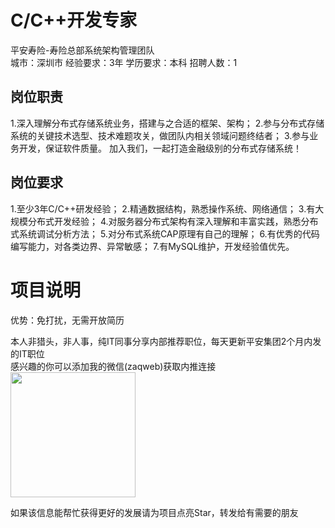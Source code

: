 # C/C++开发专家
平安寿险-寿险总部系统架构管理团队  
城市：深圳市 经验要求：3年 学历要求：本科  招聘人数：1

## 岗位职责
1.深入理解分布式存储系统业务，搭建与之合适的框架、架构；
 2.参与分布式存储系统的关键技术选型、技术难题攻关，做团队内相关领域问题终结者；
 3.参与业务开发，保证软件质量。
 加入我们，一起打造金融级别的分布式存储系统！

## 岗位要求
1.至少3年C/C++研发经验；
 2.精通数据结构，熟悉操作系统、网络通信；
 3.有大规模分布式开发经验；
 4.对服务器分布式架构有深入理解和丰富实践，熟悉分布式系统调试分析方法；
 5.对分布式系统CAP原理有自己的理解；
 6.有优秀的代码编写能力，对各类边界、异常敏感；
 7.有MySQL维护，开发经验值优先。

# 项目说明

优势：免打扰，无需开放简历

本人非猎头，非人事，纯IT同事分享内部推荐职位，每天更新平安集团2个月内发的IT职位  
感兴趣的你可以添加我的微信(zaqweb)获取内推连接  
<img src="https://github.com/zaqweb/PA-IT-JOBS/blob/master/WechatICode.jpeg"  height="200" width="200">

如果该信息能帮忙获得更好的发展请为项目点亮Star，转发给有需要的朋友




